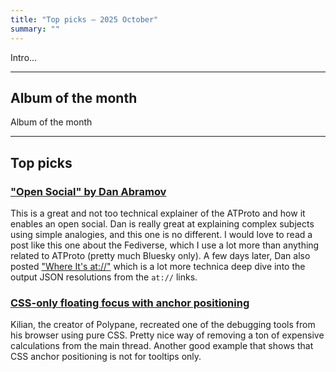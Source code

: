 ```yaml
---
title: "Top picks — 2025 October"
summary: ""
---
```


Intro...

---

## Album of the month

Album of the month

---

## Top picks

### ["Open Social" by Dan Abramov](https://overreacted.io/open-social/)

This is a great and not too technical explainer of the ATProto and how it enables an open social. Dan is really great at explaining complex subjects using simple analogies, and this one is no different. I would love to read a post like this one about the Fediverse, which I use a lot more than anything related to ATProto (pretty much Bluesky only). A few days later, Dan also posted ["Where It's at://"](https://overreacted.io/where-its-at/) which is a lot more technica deep dive into the output JSON resolutions from the `at://` links.

### [CSS-only floating focus with anchor positioning](https://polypane.app/blog/css-only-floating-focus-with-anchor-positioning/)

Kilian, the creator of Polypane, recreated one of the debugging tools from his browser using pure CSS. Pretty nice way of removing a ton of expensive calculations from the main thread. Another good example that shows that CSS anchor positioning is not for tooltips only.
